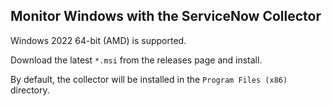 ## Monitor Windows with the ServiceNow Collector

Windows 2022 64-bit (AMD) is supported.

Download the latest `*.msi` from the releases page and install.

By default, the collector will be installed in the `Program Files (x86)` directory.
